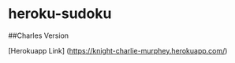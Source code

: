 # heroku-sudoku

##Charles Version

[Herokuapp Link] (https://knight-charlie-murphey.herokuapp.com/)

